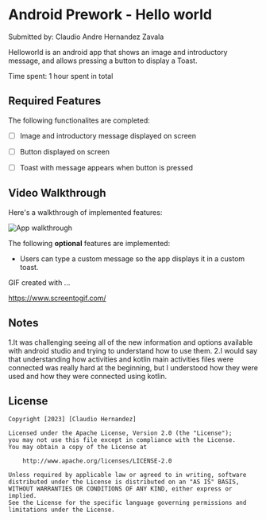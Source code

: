 # Android Prework - Hello world

Submitted by: Claudio Andre Hernandez Zavala

Helloworld is an android app that shows an image and introductory message, and allows pressing a button to display a Toast. 

Time spent: 1 hour spent in total

## Required Features

The following functionalites are completed:

* [ ] Image and introductory message displayed on screen
* [ ] Button displayed on screen
* [ ] Toast with message appears when button is pressed 


## Video Walkthrough

Here's a walkthrough of implemented features:


![App walkthrough](https://user-images.githubusercontent.com/101302200/212524396-cabc1123-9a9d-4c42-9f57-9e3e9c8369b7.gif)

The following **optional** features are implemented:

* Users can type a custom message so the app displays it in a custom toast.

GIF created with ...  

https://www.screentogif.com/


## Notes

1.It was challenging seeing all of the new information and options available with android studio and trying to understand how to use them.
2.I would say that understanding how activities and kotlin main activities files were connected was really hard at the beginning, but I understood how they were used and how they were connected using kotlin.


## License

    Copyright [2023] [Claudio Hernandez]

    Licensed under the Apache License, Version 2.0 (the "License");
    you may not use this file except in compliance with the License.
    You may obtain a copy of the License at

        http://www.apache.org/licenses/LICENSE-2.0

    Unless required by applicable law or agreed to in writing, software
    distributed under the License is distributed on an "AS IS" BASIS,
    WITHOUT WARRANTIES OR CONDITIONS OF ANY KIND, either express or implied.
    See the License for the specific language governing permissions and
    limitations under the License.
